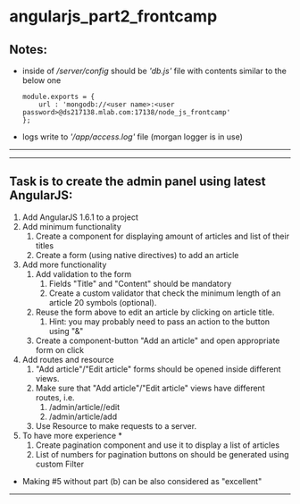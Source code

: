 # angularjs_part2_frontcamp

## Notes:
- inside of */server/config* should be *'db.js'* file with contents similar to the below one
    ```
    module.exports = {
        url : 'mongodb://<user name>:<user password>@ds217138.mlab.com:17138/node_js_frontcamp'
    };
    ```
- logs write to *'/app/access.log'* file (morgan logger is in use)

---
---

## Task is to create the admin panel using latest AngularJS:

1. Add AngularJS 1.6.1 to a project
2. Add minimum functionality
    1. Create a component for displaying amount of articles and list of their titles
    2. Create a form (using native directives) to add an article
3. Add more functionality
    1. Add validation to the form
        1. Fields "Title" and "Content" should be mandatory
        2. Create a custom validator that check the minimum length of an article 20 symbols (optional).
    2. Reuse the form above to edit an article by clicking on article title.
        1. Hint: you may probably need to pass an action to the button using "&"
    3. Create a component-button "Add an article" and open appropriate form on click
4. Add routes and resource
    1. "Add article"/"Edit article" forms should be opened inside different views.
    2. Make sure that "Add article"/"Edit article" views have different routes, i.e.
        1. /admin/article/<articleId>/edit
        2. /admin/article/add
    3. Use Resource to make requests to a server.
5. To have more experience *
    1. Create pagination component and use it to display a list of articles
    2. List of numbers for pagination buttons on should be generated using custom Filter
* Making  #5 without part (b) can be also considered as "excellent"
---
